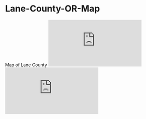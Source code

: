 # Lane-County-OR-Map
Map of Lane County
![alt text](https://github.com/thedailybrett/Lane-County-OR-Map/blob/main/LaneCountyMap.pdf?raw=true)
![alt text](https://github.com/thedailybrett/Lane-County-OR-Map/blob/main/LaneCountyMap.pdf?raw "Title")
